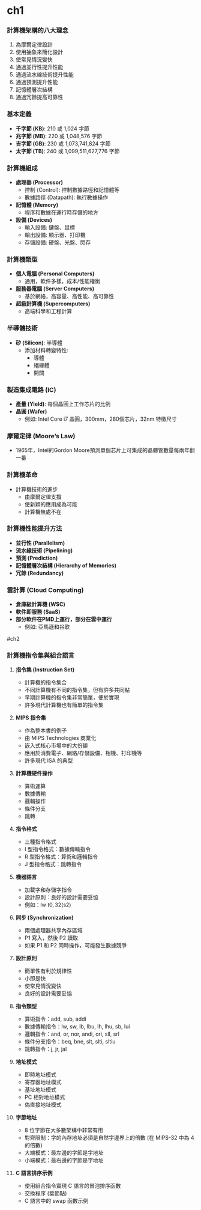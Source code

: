 # ch1
### 計算機架構的八大理念
1. 為摩爾定律設計
2. 使用抽象來簡化設計
3. 使常見情況變快
4. 通過並行性提升性能
5. 通過流水線技術提升性能
6. 通過預測提升性能
7. 記憶體層次結構
8. 通過冗餘提高可靠性

### 基本定義
- **千字節 (KB)**: 210 或 1,024 字節
- **兆字節 (MB)**: 220 或 1,048,576 字節
- **吉字節 (GB)**: 230 或 1,073,741,824 字節
- **太字節 (TB)**: 240 或 1,099,511,627,776 字節

### 計算機組成
- **處理器 (Processor)**
  - 控制 (Control): 控制數據路徑和記憶體等
  - 數據路徑 (Datapath): 執行數據操作
- **記憶體 (Memory)**
  - 程序和數據在運行時存儲的地方
- **設備 (Devices)**
  - 輸入設備: 鍵盤、鼠標
  - 輸出設備: 顯示器、打印機
  - 存儲設備: 硬盤、光盤、閃存

### 計算機類型
- **個人電腦 (Personal Computers)**
  - 通用，軟件多樣，成本/性能權衡
- **服務器電腦 (Server Computers)**
  - 基於網絡，高容量、高性能、高可靠性
- **超級計算機 (Supercomputers)**
  - 高端科學和工程計算

### 半導體技術
- **矽 (Silicon)**: 半導體
  - 添加材料轉變特性:
    - 導體
    - 絕緣體
    - 開關

### 製造集成電路 (IC)
- **產量 (Yield)**: 每個晶圓上工作芯片的比例
- **晶圓 (Wafer)**
  - 例如: Intel Core i7 晶圓，300mm，280個芯片，32nm 特徵尺寸

### 摩爾定律 (Moore’s Law)
- 1965年，Intel的Gordon Moore預測單個芯片上可集成的晶體管數量每兩年翻一番

### 計算機革命
- 計算機技術的進步
  - 由摩爾定律支撐
  - 使新穎的應用成為可能
  - 計算機無處不在

### 計算機性能提升方法
- **並行性 (Parallelism)**
- **流水線技術 (Pipelining)**
- **預測 (Prediction)**
- **記憶體層次結構 (Hierarchy of Memories)**
- **冗餘 (Redundancy)**

### 雲計算 (Cloud Computing)
- **倉庫級計算機 (WSC)**
- **軟件即服務 (SaaS)**
- **部分軟件在PMD上運行，部分在雲中運行**
  - 例如: 亞馬遜和谷歌

#ch2
### 計算機指令集與組合語言

1. **指令集 (Instruction Set)**
   - 計算機的指令集合
   - 不同計算機有不同的指令集，但有許多共同點
   - 早期計算機的指令集非常簡單，便於實現
   - 許多現代計算機也有簡單的指令集

2. **MIPS 指令集**
   - 作為整本書的例子
   - 由 MIPS Technologies 商業化
   - 嵌入式核心市場中的大份額
   - 應用於消費電子、網絡/存儲設備、相機、打印機等
   - 許多現代 ISA 的典型

3. **計算機硬件操作**
   - 算術運算
   - 數據傳輸
   - 邏輯操作
   - 條件分支
   - 跳轉

4. **指令格式**
   - 三種指令格式
   - I 型指令格式：數據傳輸指令
   - R 型指令格式：算術和邏輯指令
   - J 型指令格式：跳轉指令

5. **機器語言**
   - 加載字和存儲字指令
   - 設計原則：良好的設計需要妥協
   - 例如：lw $t0, 32($s2)

6. **同步 (Synchronization)**
   - 兩個處理器共享內存區域
   - P1 寫入，然後 P2 讀取
   - 如果 P1 和 P2 同時操作，可能發生數據競爭

7. **設計原則**
   - 簡單性有利於規律性
   - 小即是快
   - 使常見情況變快
   - 良好的設計需要妥協

8. **指令類型**
   - 算術指令：add, sub, addi
   - 數據傳輸指令：lw, sw, lb, lbu, lh, lhu, sb, lui
   - 邏輯指令：and, or, nor, andi, ori, sll, srl
   - 條件分支指令：beq, bne, slt, slti, sltiu
   - 跳轉指令：j, jr, jal

9. **地址模式**
   - 即時地址模式
   - 寄存器地址模式
   - 基址地址模式
   - PC 相對地址模式
   - 偽直接地址模式

10. **字節地址**
    - 8 位字節在大多數架構中非常有用
    - 對齊限制：字的內存地址必須是自然字邊界上的倍數 (在 MIPS-32 中為 4 的倍數)
    - 大端模式：最左邊的字節是字地址
    - 小端模式：最右邊的字節是字地址

11. **C 語言排序示例**
    - 使用組合指令實現 C 語言的冒泡排序函數
    - 交換程序 (葉節點)
    - C 語言中的 swap 函數示例
